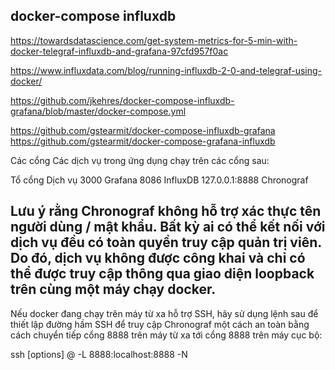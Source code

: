 ## docker-compose influxdb

https://towardsdatascience.com/get-system-metrics-for-5-min-with-docker-telegraf-influxdb-and-grafana-97cfd957f0ac

https://www.influxdata.com/blog/running-influxdb-2-0-and-telegraf-using-docker/

https://github.com/jkehres/docker-compose-influxdb-grafana/blob/master/docker-compose.yml


https://github.com/gstearmit/docker-compose-influxdb-grafana
https://github.com/gstearmit/docker-compose-grafana-influxdb


Các cổng
Các dịch vụ trong ứng dụng chạy trên các cổng sau:

Tổ cổng	Dịch vụ
3000	Grafana
8086	InfluxDB
127.0.0.1:8888	Chronograf
## Lưu ý rằng Chronograf không hỗ trợ xác thực tên người dùng / mật khẩu. Bất kỳ ai có thể kết nối với dịch vụ đều có toàn quyền truy cập quản trị viên. Do đó, dịch vụ không được công khai và chỉ có thể được truy cập thông qua giao diện loopback trên cùng một máy chạy docker.

Nếu docker đang chạy trên máy từ xa hỗ trợ SSH, hãy sử dụng lệnh sau để thiết lập đường hầm SSH để truy cập Chronograf một cách an toàn bằng cách chuyển tiếp cổng 8888 trên máy từ xa tới cổng 8888 trên máy cục bộ:

ssh [options] <user>@<docker-host> -L 8888:localhost:8888 -N